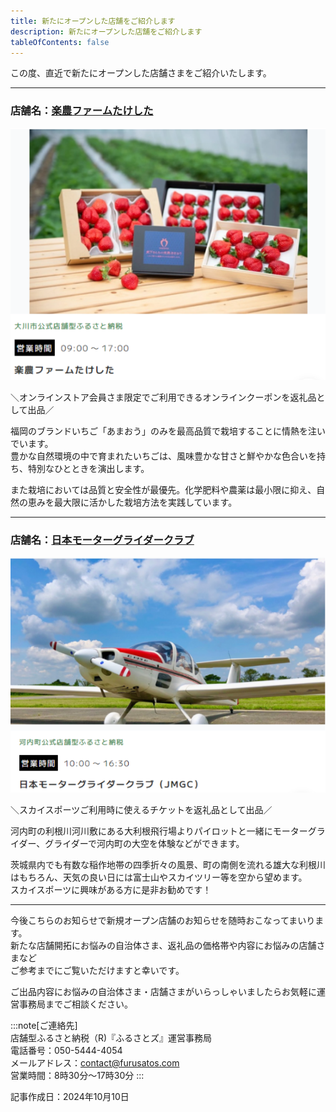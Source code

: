 ```yaml
---
title: 新たにオープンした店舗をご紹介します
description: 新たにオープンした店舗をご紹介します
tableOfContents: false
---
```


この度、直近で新たにオープンした店舗さまをご紹介いたします。

---
 
### 店舗名：[楽農ファームたけした](https://furusatos.com/okawa/shops/195)  

![](../../../assets/images/info_241010-newopen-shop_01.png)
 

＼オンラインストア会員さま限定でご利用できるオンラインクーポンを返礼品として出品／  

福岡のブランドいちご「あまおう」のみを最高品質で栽培することに情熱を注いでいます。  
豊かな自然環境の中で育まれたいちごは、風味豊かな甘さと鮮やかな色合いを持ち、特別なひとときを演出します。  

また栽培においては品質と安全性が最優先。化学肥料や農薬は最小限に抑え、自然の恵みを最大限に活かした栽培方法を実践しています。  


---

### 店舗名：[日本モーターグライダークラブ](https://furusatos.com/kawachimachi/shops/203)  

![](../../../assets/images/info_241010-newopen-shop_02.png)


＼スカイスポーツご利用時に使えるチケットを返礼品として出品／  

河内町の利根川河川敷にある大利根飛行場よりパイロットと一緒にモーターグライダー、グライダーで河内町の大空を体験などができます。  

茨城県内でも有数な稲作地帯の四季折々の風景、町の南側を流れる雄大な利根川はもちろん、天気の良い日には富士山やスカイツリー等を空から望めます。  
スカイスポーツに興味がある方に是非お勧めです！  

*** 


今後こちらのお知らせで新規オープン店舗のお知らせを随時おこなってまいります。  
新たな店舗開拓にお悩みの自治体さま、返礼品の価格帯や内容にお悩みの店舗さまなど  
ご参考までにご覧いただけますと幸いです。  

ご出品内容にお悩みの自治体さま・店舗さまがいらっしゃいましたらお気軽に運営事務局までご相談ください。  

:::note[ご連絡先]  
店舗型ふるさと納税（R)『ふるさとズ』運営事務局  
電話番号：050-5444-4054  
メールアドレス：contact@furusatos.com  
営業時間：8時30分～17時30分
:::

記事作成日：2024年10月10日